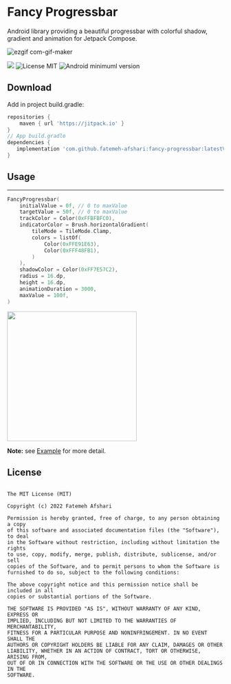 # Fancy Progressbar

Android library providing a beautiful progressbar with colorful shadow, gradient and animation for
Jetpack Compose.

![ezgif com-gif-maker](https://user-images.githubusercontent.com/67331684/205397097-e26744c8-ce5d-4a72-8d0e-9b6014d1cef7.gif)

[![](https://jitpack.io/v/fatemeh-afshari/fancy-progressbar.svg)](https://jitpack.io/#fatemeh-afshari/fancy-progressbar)
![License MIT](https://img.shields.io/badge/MIT-9E9F9F?style=flat-square&label=License)
![Android minimuml version](https://img.shields.io/badge/21+-9E9F9F?style=flat-square&label=Minimum&logo=android)

Download
--------
Add in project build.gradle:

```gradle
repositories {
    maven { url 'https://jitpack.io' }
}
// App build.gradle
dependencies {
   implementation 'com.github.fatemeh-afshari:fancy-progressbar:latestVersion'
}
```

## Usage
--------

```kotlin
FancyProgressbar(
    initialValue = 0f, // 0 to maxValue
    targetValue = 50f, // 0 to maxValue
    trackColor = Color(0xFFBFBFC0),
    indicatorColor = Brush.horizontalGradient(
        tileMode = TileMode.Clamp,
        colors = listOf(
            Color(0xFFE91E63),
            Color(0xFFF48FB1),
        )
    ),
    shadowColor = Color(0xFF7E57C2),
    radius = 16.dp,
    height = 16.dp,
    animationDuration = 3000,
    maxValue = 100f,
)
```

<img width="301" src="https://user-images.githubusercontent.com/67331684/205386545-36f31173-dd0b-4ee8-bb79-3a53085cc59f.png">

**Note:** see [Example](app/src/main/java/com/fancy/progressbar/MainActivity.kt) for more detail.

## License

```
   
The MIT License (MIT)

Copyright (c) 2022 Fatemeh Afshari

Permission is hereby granted, free of charge, to any person obtaining a copy
of this software and associated documentation files (the "Software"), to deal
in the Software without restriction, including without limitation the rights
to use, copy, modify, merge, publish, distribute, sublicense, and/or sell
copies of the Software, and to permit persons to whom the Software is
furnished to do so, subject to the following conditions:

The above copyright notice and this permission notice shall be included in all
copies or substantial portions of the Software.

THE SOFTWARE IS PROVIDED "AS IS", WITHOUT WARRANTY OF ANY KIND, EXPRESS OR
IMPLIED, INCLUDING BUT NOT LIMITED TO THE WARRANTIES OF MERCHANTABILITY,
FITNESS FOR A PARTICULAR PURPOSE AND NONINFRINGEMENT. IN NO EVENT SHALL THE
AUTHORS OR COPYRIGHT HOLDERS BE LIABLE FOR ANY CLAIM, DAMAGES OR OTHER
LIABILITY, WHETHER IN AN ACTION OF CONTRACT, TORT OR OTHERWISE, ARISING FROM,
OUT OF OR IN CONNECTION WITH THE SOFTWARE OR THE USE OR OTHER DEALINGS IN THE
SOFTWARE.

```

